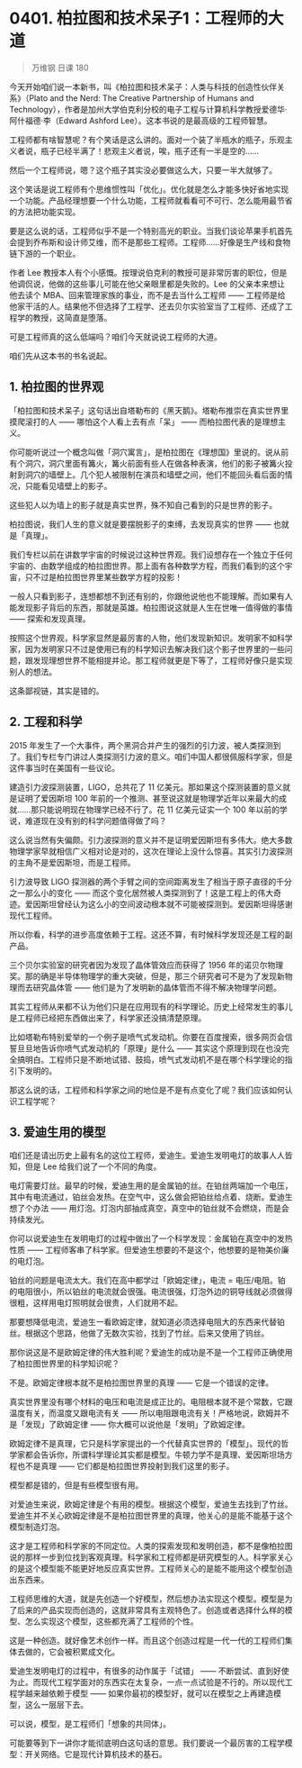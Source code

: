 # 0401. 柏拉图和技术呆子1：工程师的大道
> 万维钢 日课 180

今天开始咱们说一本新书，叫《柏拉图和技术呆子：人类与科技的创造性伙伴关系》（Plato and the Nerd: The Creative Partnership of Humans and Technology），作者是加州大学伯克利分校的电子工程与计算机科学教授爱德华·阿什福德·李（Edward Ashford Lee）。这本书说的是最高级的工程师智慧。

工程师都有啥智慧呢？有个笑话是这么讲的。面对一个装了半瓶水的瓶子，乐观主义者说，瓶子已经半满了！悲观主义者说，唉，瓶子还有一半是空的……

然后一个工程师说，嗯？这个瓶子其实没必要做这么大，只要一半大就够了。

这个笑话是说工程师有个思维惯性叫「优化」。优化就是怎么才能多快好省地实现一个功能。产品经理想要一个什么功能，工程师就看看可不可行、怎么能用最节省的方法把功能实现。

要是这么说的话，工程师似乎不是一个特别高光的职业。当我们谈论苹果手机首先会提到乔布斯和设计师艾维，而不是那些工程师。工程师……好像是生产线和食物链下游的一个职业。

作者 Lee 教授本人有个小感慨。按理说伯克利的教授可是非常厉害的职位，但是他调侃说，他做的这些事儿可能在他父亲眼里都是失败的。Lee 的父亲本来想让他去读个 MBA、回来管理家族的事业，而不是去当什么工程师 —— 工程师是给他家干活的人。结果他不但选择了工程学、还去贝尔实验室当了工程师、还成了工程学的教授，这简直是堕落。

可是工程师真的这么低端吗？咱们今天就说说工程师的大道。

咱们先从这本书的书名说起。

## 1. 柏拉图的世界观

「柏拉图和技术呆子」这句话出自塔勒布的《黑天鹅》。塔勒布推崇在真实世界里摸爬滚打的人 —— 哪怕这个人看上去有点「呆」 —— 而柏拉图代表的是理想主义。

你可能听说过一个概念叫做「洞穴寓言」，是柏拉图在《理想国》里说的。说从前有个洞穴，洞穴里面有篝火，篝火前面有些人在做各种表演，他们的影子被篝火投射到洞穴的墙壁上。几个犯人被限制在演员和墙壁之间，他们不能回头看后面的情况，只能看见墙壁上的影子。

这些犯人以为墙上的影子就是真实世界，殊不知自己看到的只是世界的影子。

柏拉图说，我们人生的意义就是要摆脱影子的束缚，去发现真实的世界 —— 也就是「真理」。

我们专栏以前在讲数学宇宙的时候说过这种世界观。我们设想存在一个独立于任何宇宙的、由数学组成的柏拉图世界。那上面有各种数学方程，而我们看到的这个宇宙，只不过是柏拉图世界里某些数学方程的投影！

一般人只看到影子，连想都想不到还有别的，你跟他说他也不能理解。而如果有人能发现影子背后的东西，那就是英雄。柏拉图说这就是人生在世唯一值得做的事情 —— 探索和发现真理。

按照这个世界观，科学家显然是最厉害的人物，他们发现新知识。发明家不如科学家，因为发明家只不过是使用已有的科学知识去解决我们这个影子世界里的一些问题，跟发现理想世界不能相提并论。那工程师就更是下等了，工程师好像只是实现别人的想法。

这条鄙视链，其实是错的。

## 2. 工程和科学

2015 年发生了一个大事件，两个黑洞合并产生的强烈的引力波，被人类探测到了。我们专栏专门讲过人类探测引力波的意义。咱们中国人都很佩服科学家，但是这件事当时在美国有一些议论。

建造引力波探测装置，LIGO，总共花了 11 亿美元。那如果这个探测装置的意义就是证明了爱因斯坦 100 年前的一个推测、甚至说这就是物理学近年以来最大的成就……那只能说明现在物理学已经不行了。花 11 亿美元证实一个 100 年以前的学说，难道现在没有别的科学问题值得做了吗？

这么说当然有失偏颇。引力波探测的意义并不是证明爱因斯坦有多伟大。绝大多数物理学家早就相信广义相对论是对的，这次在理论上没什么惊喜。其实引力波探测的主角不是爱因斯坦，而是工程师。

引力波导致 LIGO 探测器的两个手臂之间的空间距离发生了相当于原子直径的千分之一那么小的变化 —— 而这个变化居然被人类探测到了！这是工程上的伟大奇迹。爱因斯坦曾经认为这么小的空间波动根本就不可能被探测到。爱因斯坦得感谢现代工程师。

所以你看，科学的进步高度依赖于工程。这还不算，有时候科学发现还是工程的副产品。

三个贝尔实验室的研究者因为发现了晶体管效应而获得了 1956 年的诺贝尔物理奖。那的确是半导体物理学的重大突破，但是，那三个研究者可不是为了发现新物理而去研究晶体管 —— 他们是为了发明新的晶体管而不得不解决物理学问题。

其实工程师从来都不认为他们只是在应用现有的科学理论。历史上经常发生的事儿是工程师已经把东西做出来了，科学家还没搞清楚原理。

比如塔勒布特别爱举的一个例子是喷气式发动机。你要在百度搜索，很多网页会信誓旦旦地告诉你喷气式发动机的「原理」是什么 —— 其实这个原理到现在也没完全搞明白。工程师只是不断地试错、鼓捣，喷气式发动机不是在哪个科学理论的指引下发明的。

那这么说的话，工程师和科学家之间的地位是不是有点变化了呢？我们应该如何认识工程学呢？

## 3. 爱迪生用的模型

咱们还是请出历史上最有名的这位工程师，爱迪生。爱迪生发明电灯的故事人人皆知，但是 Lee 给我们说了一个不同的角度。

电灯需要灯丝。最早的时候，爱迪生用的是金属铂的丝。在铂丝两端加一个电压，其中有电流通过，铂丝会发热。在空气中，这么做会把铂丝给点着、烧断。爱迪生想了个办法 —— 用灯泡。灯泡内部抽成真空，真空中的铂丝就不会燃烧，而是会持续发光。

你可以说爱迪生在发明电灯的过程中做出了一个科学发现：金属铂在真空中的发热性质 —— 工程师客串了科学家。但爱迪生想要的不是这个，他想要的是物美价廉的电灯泡。

铂丝的问题是电流太大。我们在高中都学过「欧姆定律」，电流 = 电压/电阻。铂的电阻很小，所以铂丝的电流就会很强。电流很强，灯泡外边的铜导线就必须做得很粗，这样用电灯照明就会很贵，人们就用不起。

那要想降低电流，爱迪生一看欧姆定律，就知道必须选择电阻大的东西来代替铂丝。根据这个思路，他做了无数次实验，找到了竹丝。后来又使用了钨丝。

那你说这是不是欧姆定律的伟大胜利呢？爱迪生的成功是不是一个工程师正确使用了柏拉图世界里的科学知识呢？

不是。欧姆定律根本就不是柏拉图世界里的真理 —— 它是一个错误的定律。

真实世界里没有哪个材料的电压和电流是成正比的。电阻根本就不是个常数，它跟温度有关，而温度又跟电流有关 —— 所以电阻跟电流有关！严格地说，欧姆并不是「发现」了欧姆定律 —— 你大概可以说他是「发明」了欧姆定律。

欧姆定律不是真理，它只是科学家提出的一个代替真实世界的「模型」。现代的哲学家都会告诉你，所谓科学理论其实都是模型。牛顿力学不是真理、爱因斯坦场方程也不是真理 —— 它们都是柏拉图世界投射到我们这里的影子。

模型都是错的，但是有些模型很有用。

对爱迪生来说，欧姆定律是个有用的模型。根据这个模型，爱迪生去找到了竹丝。爱迪生并不关心欧姆定律是不是柏拉图世界里的真理，他关心的是能不能基于这个模型制造灯泡。

这才是工程师和科学家的不同定位。人类的探索发现和发明创造，都不是像柏拉图说的那样一步到位找到客观真理。科学家和工程师都是研究模型的人。科学家关心的是这个模型能不能更好地反应真实世界。工程师关心的是能不能用这个模型创造出东西来。

工程师思维的大道，就是先创造一个好模型，然后想办法实现这个模型。模型是为了后来的产品实现而创造的，这就非常具有主观特色了。创造或者选择什么样的模型、怎么实现这个模型，这些都充满了工程师的个性。

这是一种创造。就好像艺术创作一样。而且这个创造过程是一代一代的工程师们集体去做的，它会被积累成文化。

爱迪生发明电灯的过程中，有很多的动作属于「试错」 —— 不断尝试、直到好使为止。而现代工程学面对的东西实在太复杂，一点一点试验是不行的。所以现代工程学越来越依赖于模型 —— 如果你最初的模型好，就可以在模型之上再建造模型，这么一层层下去。

可以说，模型，是工程师们「想象的共同体」。

可能要等到下一讲你才能彻底明白这句话的意思。我们要说一个最厉害的工程学模型：开关网络。它是现代计算机技术的基石。


